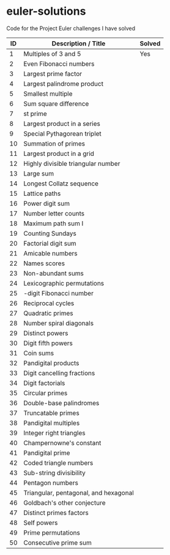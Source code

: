 # euler-solutions
Code for the Project Euler challenges I have solved

ID | Description / Title | Solved 
-- | ------------------- | ----- 
1	| Multiples of 3 and 5	| Yes 
2	| Even Fibonacci numbers |
3	| Largest prime factor  |
4	| Largest palindrome product |
5	| Smallest multiple  |
6	| Sum square difference  |
7	| st prime  |
8	| Largest product in a series |
9	| Special Pythagorean triplet |
10 |	Summation of primes |
11 |	Largest product in a grid |
12 |	Highly divisible triangular number |
13 |	Large sum |
14 |	Longest Collatz sequence |
15 |	Lattice paths |
16 |	Power digit sum |
17 |	Number letter counts |
18 |	Maximum path sum I |
19 |	Counting Sundays |
20 |	Factorial digit sum |
21 |	Amicable numbers |
22 |	Names scores |
23 |	Non-abundant sums |
24 |	Lexicographic permutations |
25 |	-digit Fibonacci number |
26 |	Reciprocal cycles |
27 |  Quadratic primes |
28 |	Number spiral diagonals |
29 |	Distinct powers |
30 |	Digit fifth powers |
31 |	Coin sums |
32 |	Pandigital products |
33 |	Digit cancelling fractions |
34 |	Digit factorials |
35 |	Circular primes |
36 |	Double-base palindromes |
37 |	Truncatable primes |
38 |	Pandigital multiples |
39 |	Integer right triangles |
40 |	Champernowne's constant |
41 |	Pandigital prime |
42 |	Coded triangle numbers |
43 |	Sub-string divisibility |
44 |	Pentagon numbers |
45 |	Triangular, pentagonal, and hexagonal |
46 |	Goldbach's other conjecture |
47 |	Distinct primes factors |
48 |	Self powers |
49 |	Prime permutations |
50 |	Consecutive prime sum |

